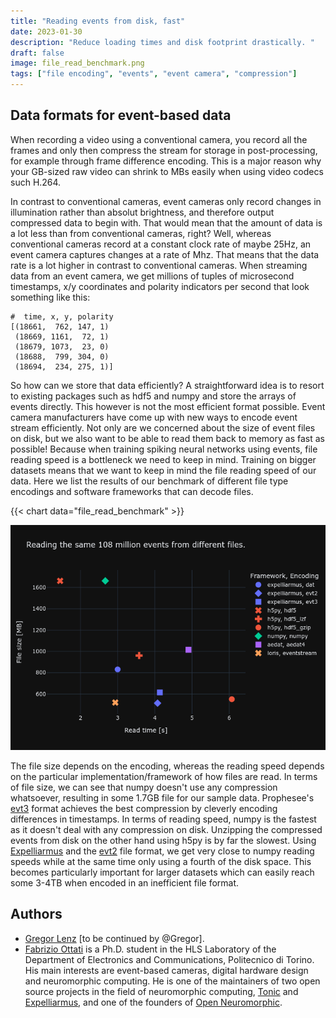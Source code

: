 ```yaml
---
title: "Reading events from disk, fast"
date: 2023-01-30
description: "Reduce loading times and disk footprint drastically. "
draft: false
image: file_read_benchmark.png
tags: ["file encoding", "events", "event camera", "compression"]
---
```


## Data formats for event-based data

When recording a video using a conventional camera, you record all the frames and only then compress the stream for storage in post-processing, for example through frame difference encoding. This is a major reason why your GB-sized raw video can shrink to MBs easily when using video codecs such H.264. 

In contrast to conventional cameras, event cameras only record changes in illumination rather than absolut brightness, and therefore output compressed data to begin with. That would mean that the amount of data is a lot less than from conventional cameras, right? Well, whereas conventional cameras record at a constant clock rate of maybe 25Hz, an event camera captures changes at a rate of Mhz. That means that the data rate is a lot higher in contrast to conventional cameras. When streaming data from an event camera, we get millions of tuples of microsecond timestamps, x/y coordinates and polarity indicators per second that look something like this:

    #  time, x, y, polarity
    [(18661,  762, 147, 1) 
     (18669, 1161,  72, 1) 
     (18679, 1073,  23, 0) 
     (18688,  799, 304, 0) 
     (18694,  234, 275, 1)]

So how can we store that data efficiently? 
A straightforward idea is to resort to existing packages such as hdf5 and numpy and store the arrays of events directly. This however is not the most efficient format possible. Event camera manufacturers have come up with new ways to encode event stream efficiently. Not only are we concerned about the size of event files on disk, but we also want to be able to read them back to memory as fast as possible! 
Because when training spiking neural networks using events, file reading speed is a bottleneck we need to keep in mind.  Training on bigger datasets means that we want to keep in mind the file reading speed of our data. Here we list the results of our benchmark of different file type encodings and software frameworks that can decode files.

<!-- As the spatial resolution of event cameras grows, we receive more and more events per second! -->

{{< chart data="file_read_benchmark" >}}

![Comparison among file size and read speed of different encodings and software tools.](file_read_benchmark.png)

The file size depends on the encoding, whereas the reading speed depends on the particular implementation/framework of how files are read. In terms of file size, we can see that numpy doesn't use any compression whatsoever, resulting in some 1.7GB file for our sample data. Prophesee's [evt3](https://docs.prophesee.ai/stable/data/encoding_formats/evt3.html) format achieves the best compression by cleverly encoding differences in timestamps. In terms of reading speed, numpy is the fastest as it doesn't deal with any compression on disk. Unzipping the compressed events from disk on the other hand using h5py is by far the slowest. Using [Expelliarmus](https://github.com/open-neuromorphic/expelliarmus) and the [evt2](https://docs.prophesee.ai/stable/data/encoding_formats/evt2.html) file format, we get very close to numpy reading speeds while at the same time only using a fourth of the disk space. This becomes particularly important for larger datasets which can easily reach some 3-4TB when encoded in an inefficient file format. 

## Authors
* [Gregor Lenz](https://lenzgregor.com) [to be continued by @Gregor].
* [Fabrizio Ottati](https://fabrizio-ottati.dev) is a Ph.D. student in the HLS Laboratory of the Department of Electronics and Communications, Politecnico di Torino. His main interests are event-based cameras, digital hardware design and neuromorphic computing. He is one of the maintainers of two open source projects in the field of neuromorphic computing, [Tonic](https://tonic.readthedocs.io) and [Expelliarmus](https://expelliarmus.readthedocs.io), and one of the founders of [Open Neuromorphic](https://open-neuromorphic.org).
